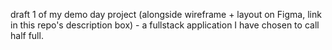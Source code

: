 draft 1 of my demo day project (alongside wireframe + layout on Figma, link in this repo's description box) - a fullstack application I have chosen to call half full. 
